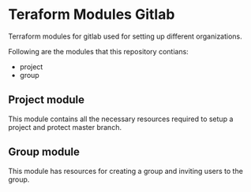 # Teraform Modules Gitlab

Terraform modules for gitlab used for setting up different organizations.

Following are the modules that this repository contians:

- project
- group

## Project module

This module contains all the necessary resources required to setup a project and protect master branch.

## Group module

This module has resources for creating a group and inviting users to the group.